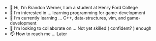 - 👋 Hi, I’m Brandon Werner, I am a student at Henry Ford College
- 👀 I’m interested in ... learning programming for game-development
- 🌱 I’m currently learning ... C++, data-structures, vim, and game-development
- 💞️ I’m looking to collaborate on ... Not yet skilled ( confident? ) enough
- 📫 How to reach me ... Later
